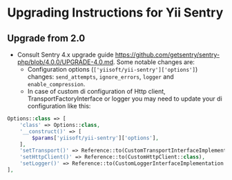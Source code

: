 Upgrading Instructions for Yii Sentry
=====================================

Upgrade from 2.0
-----------------------
* Consult Sentry 4.x upgrade guide https://github.com/getsentry/sentry-php/blob/4.0.0/UPGRADE-4.0.md. Some notable changes are:
  * Configuration options (`['yiisoft/yii-sentry']['options']`) changes: `send_attempts`, `ignore_errors`, `logger` and `enable_compression`.
  * In case of custom di configuration of Http client, TransportFactoryInterface or logger you may need to update your di configuration like this:
```php di/sentry.php
Options::class => [
    'class' => Options::class,
    '__construct()' => [
        $params['yiisoft/yii-sentry']['options'],
    ],
    'setTransport()' => Reference::to(CustomTransportInterfaceImplementation::class),
    'setHttpClient()' => Reference::to(CustomHttpClient::class), 
    'setLogger()' => Reference::to(CustomLoggerInterfaceImplementation::class), 
],
```